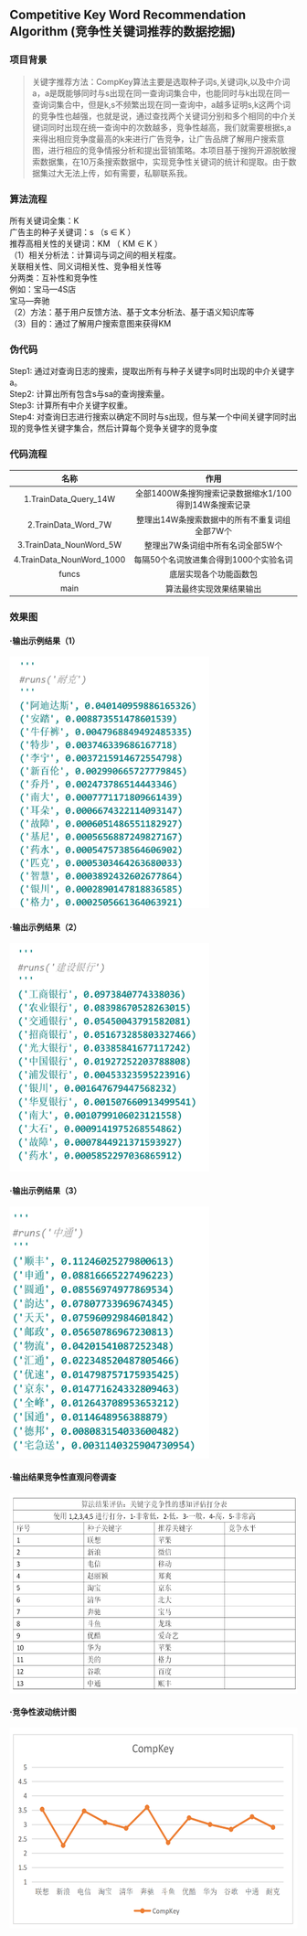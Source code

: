 ## Competitive Key Word Recommendation Algorithm (竞争性关键词推荐的数据挖掘)

### 项目背景
>  关键字推荐方法：CompKey算法主要是选取种子词s,关键词k,以及中介词a，a是既能够同时与s出现在同一查询词集合中，也能同时与k出现在同一查询词集合中，但是k,s不频繁出现在同一查询中，a越多证明s,k这两个词的竞争性也越强，也就是说，通过查找两个关键词分别和多个相同的中介关键词同时出现在统一查询中的次数越多，竞争性越高，我们就需要根据s,a来得出相应竞争度最高的k来进行广告竞争，让广告品牌了解用户搜索意图，进行相应的竞争情报分析和提出营销策略。本项目基于搜狗开源脱敏搜索数据集，在10万条搜索数据中，实现竞争性关键词的统计和提取。由于数据集过大无法上传，如有需要，私聊联系我。

### 算法流程
所有关键词全集：K<br>
广告主的种子关键词：s （s ∈ K ）<br>
推荐高相关性的关键词：KM （ KM ∈ K ）<br>
（1）相关分析法：计算词与词之间的相关程度。<br>
关联相关性、同义词相关性、竞争相关性等<br>
分两类：互补性和竞争性<br>
例如：宝马—4S店<br>
 宝马—奔驰<br>
（2）方法：基于用户反馈方法、基于文本分析法、基于语义知识库等<br>
（3）目的：通过了解用户搜索意图来获得KM <br>

### 伪代码
Step1: 通过对查询日志的搜索，提取出所有与种子关键字s同时出现的中介关键字a。<br>
Step2: 计算出所有包含s与sa的查询搜索量。<br>
Step3: 计算所有中介关键字权重。<br>
Step4: 对查询日志进行搜索以确定不同时与s出现，但与某一个中间关键字同时出现的竞争性关键字集合，然后计算每个竞争关键字的竞争度

  
### 代码流程
|名称|作用|
|:-------------:|:-------------:|
|1.TrainData_Query_14W|全部1400W条搜狗搜索记录数据缩水1/100得到14W条搜索记录|
|2.TrainData_Word_7W|整理出14W条搜索数据中的所有不重复词组全部7W个|
|3.TrainData_NounWord_5W|整理出7W条词组中所有名词全部5W个|
|4.TrainData_NounWord_1000|每隔50个名词放进集合得到1000个实验名词|
|funcs|底层实现各个功能函数包|
|main|算法最终实现效果结果输出|

### 效果图
#### ·输出示例结果（1）
<img width="350" height="440" src="./images/result1.png"/>

#### ·输出示例结果（2）
<img width="350" height="400" src="./images/result2.png"/>

#### ·输出示例结果（3）
<img width="350" height="440" src="./images/result3.png"/>

#### ·输出结果竞争性直观问卷调查
<img width="600" height="350" src="./images/ask.png"/>

#### ·竞争性波动统计图
<img width="600" height="350" src="./images/statistics.png"/>

